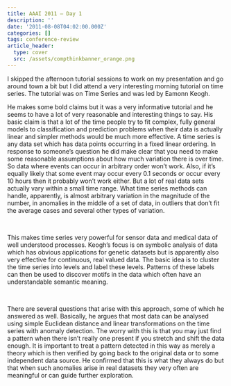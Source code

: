 ```yaml
---
title: AAAI 2011 — Day 1
description: ''
date: '2011-08-08T04:02:00.000Z'
categories: []
tags: conference-review
article_header:
  type: cover
  src: /assets/compthinkbanner_orange.png
---
```


I skipped the afternoon tutorial sessions to work on my presentation and go around town a bit but I did attend a very interesting morning tutorial on time series. The tutorial was on Time Series and was led by Eamonn Keogh.  

He makes some bold claims but it was a very informative tutorial and he seems to have a lot of very reasonable and interesting things to say. His basic claim is that a lot of the time people try to fit complex, fully general models to classification and prediction problems when their data is actually linear and simpler methods would be much more effective. A time series is any data set which has data points occurring in a fixed linear ordering. In response to someone’s question he did make clear that you need to make some reasonable assumptions about how much variation there is over time. So data where events can occur in arbitrary order won’t work. Also, if it’s equally likely that some event may occur every 0.1 seconds or occur every 10 hours then it probably won’t work either. But a lot of real data sets actually vary within a small time range. What time series methods can handle, apparently, is almost arbitrary variation in the magnitude of the number, in anomalies in the middle of a set of data, in outliers that don’t fit the average cases and several other types of variation.  

   

This makes time series very powerful for sensor data and medical data of well understood processes. Keogh’s focus is on symbolic analysis of data which has obvious applications for genetic datasets but is apparently also very effective for continuous, real valued data. The basic idea is to cluster the time series into levels and label these levels. Patterns of these labels can then be used to discover motifs in the data which often have an understandable semantic meaning.  

   

There are several questions that arise with this approach, some of which he answered as well. Basically, he argues that most data can be analysed using simple Euclidean distance and linear transformations on the time series with anomaly detection. The worry with this is that you may just find a pattern when there isn’t really one present if you stretch and shift the data enough. It is important to treat a pattern detected in this way as merely a theory which is then verified by going back to the original data or to some independent data source. He confirmed that this is what they always do but that when such anomalies arise in real datasets they very often are meaningful or can guide further exploration.
